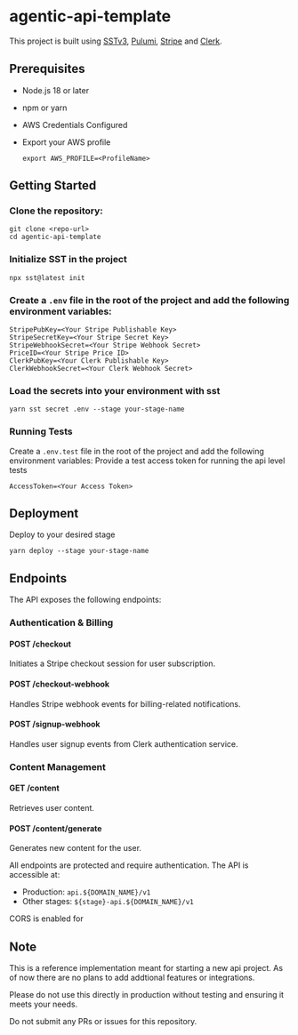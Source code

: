 # agentic-api-template

This project is built using [SSTv3](https://sst.dev/), [Pulumi](https://www.pulumi.com/), [Stripe](https://stripe.com/) and [Clerk](https://clerk.com/).

## Prerequisites

- Node.js 18 or later
- npm or yarn
- AWS Credentials Configured
- Export your AWS profile 

    ```
    export AWS_PROFILE=<ProfileName>
    ```

## Getting Started

### Clone the repository:
   ```
   git clone <repo-url>
   cd agentic-api-template
   ```

### Initialize SST in the project
   ```
   npx sst@latest init
   ```

### Create a `.env` file in the root of the project and add the following environment variables:

```
StripePubKey=<Your Stripe Publishable Key>
StripeSecretKey=<Your Stripe Secret Key>
StripeWebhookSecret=<Your Stripe Webhook Secret>
PriceID=<Your Stripe Price ID>
ClerkPubKey=<Your Clerk Publishable Key>
ClerkWebhookSecret=<Your Clerk Webhook Secret>
```


### Load the secrets into your environment with sst

```
yarn sst secret .env --stage your-stage-name
```

### Running Tests 

Create a `.env.test` file in the root of the project and add the following environment variables:
Provide a test access token for running the api level tests

```
AccessToken=<Your Access Token>
```


## Deployment

Deploy to your desired stage

```
yarn deploy --stage your-stage-name
```

## Endpoints 
The API exposes the following endpoints:

### Authentication & Billing

#### POST /checkout
Initiates a Stripe checkout session for user subscription.

#### POST /checkout-webhook 
Handles Stripe webhook events for billing-related notifications.

#### POST /signup-webhook
Handles user signup events from Clerk authentication service.

### Content Management

#### GET /content
Retrieves user content.

#### POST /content/generate
Generates new content for the user.

All endpoints are protected and require authentication. The API is accessible at:
- Production: `api.${DOMAIN_NAME}/v1`
- Other stages: `${stage}-api.${DOMAIN_NAME}/v1`

CORS is enabled for


## Note
This is a reference implementation meant for starting a new api project. As of now there are no plans to add addtional features or integrations.

Please do not use this directly in production without testing and ensuring it meets your needs. 

Do not submit any PRs or issues for this repository. 